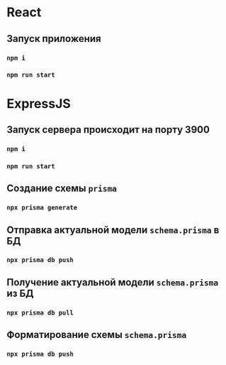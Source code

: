 # React
## Запуск приложения

### `npm i`

### `npm run start`


# ExpressJS
## Запуск сервера происходит на порту 3900

### `npm i`

### `npm run start`

## Создание схемы `prisma`

### `npx prisma generate`

## Отправка актуальной модели `schema.prisma` в БД

### `npx prisma db push`

## Получение актуальной модели `schema.prisma` из БД

### `npx prisma db pull`

## Форматирование схемы `schema.prisma`

### `npx prisma db push`